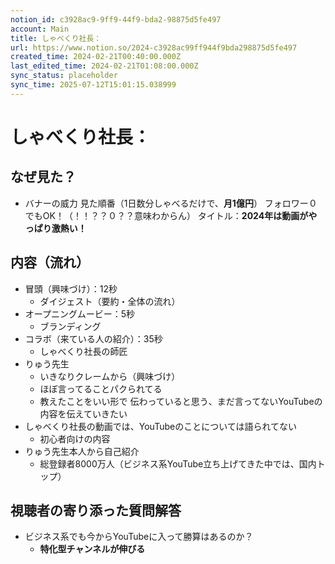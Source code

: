 ```yaml
---
notion_id: c3928ac9-9ff9-44f9-bda2-98875d5fe497
account: Main
title: しゃべくり社長：
url: https://www.notion.so/2024-c3928ac99ff944f9bda298875d5fe497
created_time: 2024-02-21T00:40:00.000Z
last_edited_time: 2024-02-21T01:08:00.000Z
sync_status: placeholder
sync_time: 2025-07-12T15:01:15.038999
---
```

# しゃべくり社長：

## なぜ見た？
- バナーの威力
  見た順番（1日数分しゃべるだけで、**月1億円**）
  フォロワー０でもOK！（！！？？０？？意味わからん）
  タイトル：**2024年は動画がやっぱり激熱い！**
## 内容（流れ）
- 冒頭（興味づけ）：12秒
  - ダイジェスト（要約・全体の流れ）
- オープニングムービー：5秒
  - ブランディング
- コラボ（来ている人の紹介）：35秒
  - しゃべくり社長の師匠
- りゅう先生
  - いきなりクレームから（興味づけ）
  - ほぼ言ってることパクられてる
  - 教えたことをいい形で 伝わっていると思う、まだ言ってないYouTubeの内容を伝えていきたい
- しゃべくり社長の動画では、YouTubeのことについては語られてない
  - 初心者向けの内容
- りゅう先生本人から自己紹介
  - 総登録者8000万人（ビジネス系YouTube立ち上げてきた中では、国内トップ）
## 視聴者の寄り添った質問解答
- ビジネス系でも今からYouTubeに入って勝算はあるのか？
  - **特化型チャンネルが伸びる**